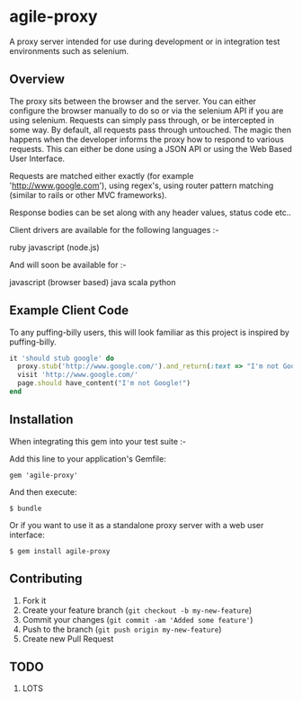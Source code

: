 # agile-proxy

A proxy server intended for use during development or in integration test environments such as selenium.

## Overview

The proxy sits between the browser and the server. You can either configure the browser manually to do so
or via the selenium API if you are using selenium.
Requests can simply pass through, or be intercepted in some way.
By default, all requests pass through untouched.
The magic then happens when the developer informs the proxy how to respond to various requests.  This
can either be done using a JSON API or using the Web Based User Interface.

Requests are matched either exactly (for example 'http://www.google.com'), using regex's, using router pattern matching
(similar to rails or other MVC frameworks).

Response bodies can be set along with any header values, status code etc..

Client drivers are available for the following languages :-

ruby
javascript (node.js)

And will soon be available for :-

javascript (browser based)
java
scala
python

## Example Client Code
To any puffing-billy users, this will look familiar as this project is inspired by puffing-billy.

```ruby
it 'should stub google' do
  proxy.stub('http://www.google.com/').and_return(:text => "I'm not Google!")
  visit 'http://www.google.com/'
  page.should have_content("I'm not Google!")
end
```

## Installation

When integrating this gem into your test suite :-

Add this line to your application's Gemfile:

    gem 'agile-proxy'

And then execute:

    $ bundle

Or if you want to use it as a standalone proxy server with a web user interface:

    $ gem install agile-proxy

## Contributing

1. Fork it
2. Create your feature branch (`git checkout -b my-new-feature`)
3. Commit your changes (`git commit -am 'Added some feature'`)
4. Push to the branch (`git push origin my-new-feature`)
5. Create new Pull Request

## TODO

1. LOTS

